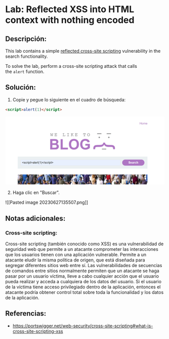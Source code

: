 # Lab: Reflected XSS into HTML context with nothing encoded

## Descripción: 
This lab contains a simple [reflected cross-site scripting](https://portswigger.net/web-security/cross-site-scripting/reflected) vulnerability in the search functionality.

To solve the lab, perform a cross-site scripting attack that calls the `alert` function. 

## Solución:
1. Copie y pegue lo siguiente en el cuadro de búsqueda:

```html
<script>alert(1)</script>
```

![Pasted image 20230627135214](Pasted%20image%2020230627135214.png)

2. Haga clic en "Buscar".

![[Pasted image 20230627135507.png]]


## Notas adicionales:

### Cross-site scripting:
Cross-site scripting (también conocido como XSS) es una vulnerabilidad de seguridad web que permite a un atacante comprometer las interacciones que los usuarios tienen con una aplicación vulnerable. Permite a un atacante eludir la misma política de origen, que está diseñada para segregar diferentes sitios web entre sí. Las vulnerabilidades de secuencias de comandos entre sitios normalmente permiten que un atacante se haga pasar por un usuario víctima, lleve a cabo cualquier acción que el usuario pueda realizar y acceda a cualquiera de los datos del usuario. Si el usuario de la víctima tiene acceso privilegiado dentro de la aplicación, entonces el atacante podría obtener control total sobre toda la funcionalidad y los datos de la aplicación. 

## Referencias:
- https://portswigger.net/web-security/cross-site-scripting#what-is-cross-site-scripting-xss